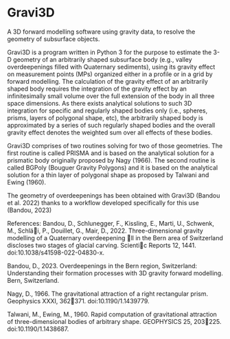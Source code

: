 # Gravi3D
A 3D forward modelling software using gravity data, to resolve the geometry of subsurface objects.

Gravi3D is a program written in Python 3 for the purpose to estimate the 3-D geometry of an arbitrarily shaped subsurface body (e.g., valley overdeepenings filled with Quaternary sediments), using its gravity effect on measurement points (MPs) organized either in a profile or in a grid by forward modelling. 
The calculation of the gravity effect of an arbitrarily shaped body requires the integration of the gravity effect by an infinitesimally small volume over the full extension of the body in all three space dimensions. As there exists analytical solutions to such 3D integration for specific and regularly shaped bodies only (i.e., spheres, prisms, layers of polygonal shape, etc), the arbitrarily shaped body is approximated by a series of such regularly shaped bodies and the overall gravity effect denotes the weighted sum over all effects of these bodies.

Gravi3D comprises of two routines solving for two of those geometries. The first routine is called PRISMA and is based on the analytical solution for a prismatic body originally proposed by Nagy (1966). The second routine is called BGPoly (Bouguer Gravity Polygons) and it is based on the analytical solution for a thin layer of polygonal shape as proposed by Talwani and Ewing (1960).

The geometry of overdeepenings has been obtained with Gravi3D (Bandou et al. 2022) thanks to a workflow developed specifically for this use (Bandou, 2023)

References:
Bandou, D., Schlunegger, F., Kissling, E., Marti, U., Schwenk, M., Schläi, P., Douillet, G., Mair, D., 2022. Three-dimensional gravity modelling of a Quaternary overdeepening ll in the Bern area of Switzerland discloses two stages of glacial carving. Scientic Reports 12, 1441. doi:10.1038/s41598-022-04830-x.

Bandou, D., 2023. Overdeepenings in the Bern region, Switzerland: Understanding their formation processes with 3D gravity forward modelling. Bern, Switzerland.

Nagy, D., 1966. The gravitational attraction of a right rectangular prism. Geophysics XXXI, 362371. doi:10.1190/1.1439779.

Talwani, M., Ewing, M., 1960. Rapid computation of gravitational attraction of three-dimensional bodies of arbitrary shape. GEOPHYSICS 25, 203225. doi:10.1190/1.1438687.
